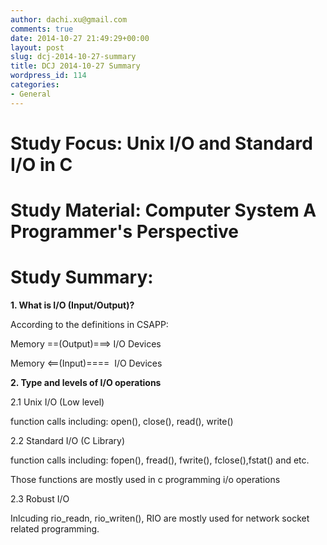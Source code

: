 ```yaml
---
author: dachi.xu@gmail.com
comments: true
date: 2014-10-27 21:49:29+00:00
layout: post
slug: dcj-2014-10-27-summary
title: DCJ 2014-10-27 Summary
wordpress_id: 114
categories:
- General
---
```


# Study Focus: Unix I/O and Standard I/O in C

# Study Material: Computer System A Programmer's Perspective

# Study Summary:

**1. What is I/O (Input/Output)?**

According to the definitions in CSAPP:


Memory ==(Output)===> I/O Devices




Memory <==(Input)====  I/O Devices


**2. Type and levels of I/O operations**

2.1 Unix I/O (Low level)

function calls including: open(), close(), read(), write()

2.2 Standard I/O (C Library)

function calls including: fopen(), fread(), fwrite(), fclose(),fstat() and etc.

Those functions are mostly used in c programming i/o operations

2.3 Robust I/O

Inlcuding rio_readn, rio_writen(), RIO are mostly used for network socket related programming.






